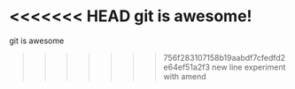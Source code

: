<<<<<<< HEAD
git is awesome!
=======
git is awesome
>>>>>>> 756f283107158b19aabdf7cfedfd2e64ef51a2f3
new line
experiment with amend

